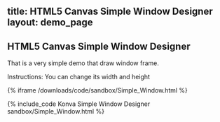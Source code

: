 title: HTML5 Canvas Simple Window Designer
layout: demo_page
---

## HTML5 Canvas Simple Window Designer

That is a very simple demo that draw window frame.

Instructions: You can change its width and height

{% iframe /downloads/code/sandbox/Simple_Window.html %}

{% include_code Konva Simple Window Designer sandbox/Simple_Window.html %}